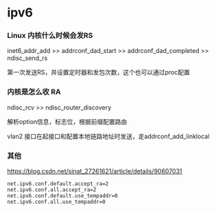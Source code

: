 # ipv6


### Linux 内核什么时候会发RS

inet6_addr_add >> addrconf_dad_start >> addrconf_dad_completed >> ndisc_send_rs

第一次发送RS，并设置定时器和发包次数，这个也可以通过proc配置



### 内核是怎么收 RA 

ndisc_rcv >> ndisc_router_discovery

解析option信息，标志位，根据前缀配置路由

vlan2 接口在起接口和配置本地链路地址时发送，走addrconf_add_linklocal




### 其他

https://blog.csdn.net/sinat_27261621/article/details/90607031


    net.ipv6.conf.default.accept_ra=2
    net.ipv6.conf.all.accept_ra=2
    net.ipv6.conf.default.use_tempaddr=0
    net.ipv6.conf.all.use_tempaddr=0


    
